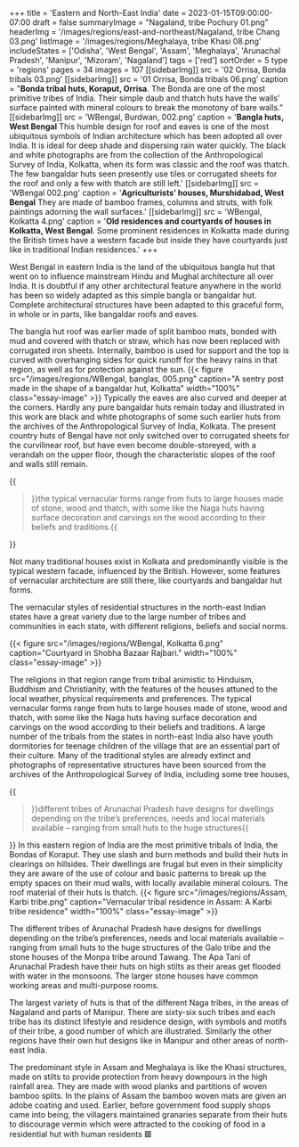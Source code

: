 +++
title = 'Eastern and North-East India'
date = 2023-01-15T09:00:00-07:00
draft = false
summaryImage = "Nagaland, tribe Pochury 01.png"
headerImg = '/images/regions/east-and-northeast/Nagaland, tribe Chang 03.png'
listImage = '/images/regions/Meghalaya, tribe Khasi 08.png'
includeStates = ['Odisha', 'West Bengal', 'Assam', 'Meghalaya', 'Arunachal Pradesh', 'Manipur',
'Mizoram', 'Nagaland']
tags = ['red']
sortOrder = 5
type = 'regions'
pages = 34
images = 107
[[sidebarImg]]
    src = '02 Orrisa, Bonda tribals 03.png'
[[sidebarImg]]
    src = '01 Orrisa, Bonda tribals 06.png'
    caption = "**Bonda tribal huts, Koraput, Orrisa**. The Bonda are one of the most primitive tribes of India. Their simple daub and thatch huts have the walls’ surface painted with mineral colours to break the monotony of bare walls."
[[sidebarImg]]
    src = 'WBengal, Burdwan, 002.png'
    caption = '**Bangla huts, West Bengal** This humble design for roof and eaves is one of the most ubiquitous symbols of Indian architecture which has been adopted all over India. It is ideal for deep shade and dispersing rain water quickly. The black and white photographs are from the collection of the Anthropological Survey of India, Kolkatta, when its form was classic and the roof was thatch. The few bangaldar huts seen presently use tiles or corrugated sheets for the roof and only a few with thatch are still left.'
[[sidebarImg]]
    src = 'WBengal 002.png'
    caption = '**Agriculturists’ houses, Murshidabad, West Bengal** They are made of bamboo frames, columns and struts, with folk paintings adorning the wall surfaces.'
[[sidebarImg]]
    src = 'WBengal, Kolkatta 4.png'
    caption = '**Old residences and courtyards of houses in Kolkatta, West Bengal**. Some prominent residences in Kolkatta made during the British times have a western facade but inside they have courtyards just like in traditional Indian residences.'
+++

West Bengal in eastern India is the land of the ubiquitous bangla hut that went on to influence mainstream Hindu and Mughal architecture all over India. It is doubtful if any other architectural feature anywhere in the world has been so widely adapted as this simple bangla or bangaldar hut. Complete architectural structures have been adapted to this graceful form, in whole or in parts, like bangaldar roofs and eaves.

The bangla hut roof was earlier made of split bamboo mats, bonded with mud and covered with thatch or straw, which has now been replaced with corrugated iron sheets. Internally, bamboo is used for support and the top is curved with overhanging sides for quick runoff for the heavy rains in that region, as well as for protection against the sun. {{< figure src="/images/regions/WBengal, banglas, 005.png" caption="A sentry post made in the shape of a bangaldar hut, Kolkatta" width="100%" class="essay-image" >}} Typically the eaves are also curved and deeper at the corners. Hardly any pure bangaldar huts remain today and illustrated in this work are black and white photographs of some such earlier huts from the archives of the Anthropological Survey of India, Kolkata. The present country huts of Bengal have not only switched over to corrugated sheets for the curvilinear roof, but have even become double-storeyed, with a verandah on the upper floor, though the characteristic slopes of the roof and walls still remain.

{{<blockquote position="right">}}the typical vernacular forms range from huts to large houses made of stone, wood and thatch, with some like the Naga huts having surface decoration and carvings on the wood according to their beliefs and traditions.{{</blockquote>}}

Not many traditional houses exist in Kolkata and predominantly visible is the typical western facade, influenced by the British. However, some features of vernacular architecture are still there, like courtyards and bangaldar hut forms.

The vernacular styles of residential structures in the north-east Indian states have a great variety due to the large number of tribes and communities in each state, with different religions, beliefs and social norms.

{{< figure src="/images/regions/WBengal, Kolkatta 6.png" caption="Courtyard in Shobha Bazaar Rajbari." width="100%" class="essay-image" >}}

The religions in that region range from tribal animistic to Hinduism, Buddhism and Christianity, with the features of the houses attuned to the local weather, physical requirements and preferences. The typical vernacular forms range from huts to large houses made of stone, wood and thatch, with some like the Naga huts having surface decoration and carvings on the wood according to their beliefs and traditions. A large number of the tribals from the states in north-east India also have youth dormitories for teenage children of the village that are an essential part of their culture. Many of the traditional styles are already extinct and photographs of representative structures have been sourced from the archives of the Anthropological Survey of India, including some tree houses,

{{<blockquote position="left">}}different tribes of Arunachal Pradesh have designs for dwellings depending on the tribe’s preferences, needs and local materials available – ranging from small huts to the huge structures{{</blockquote>}} In this eastern region of India are the most primitive tribals of India, the Bondas of Koraput. They use slash and burn methods and build their huts in clearings on hillsides. Their dwellings are frugal but even in their simplicity they are aware of the use of colour and basic patterns to break up the empty spaces on their mud walls, with locally available mineral colours. The roof material of their huts is thatch. {{< figure src="/images/regions/Assam, Karbi tribe.png" caption="Vernacular tribal residence in Assam: A Karbi tribe residence" width="100%" class="essay-image" >}}

The different tribes of Arunachal Pradesh have designs for dwellings depending on the tribe’s preferences, needs and local materials available – ranging from small huts to the huge structures of the Galo tribe and the stone houses of the Monpa tribe around Tawang. The Apa Tani of Arunachal Pradesh have their huts on high stilts as their areas get flooded with water in the monsoons. The larger stone houses have common working areas and multi-purpose rooms.

The largest variety of huts is that of the different Naga tribes, in the areas of Nagaland and parts of Manipur. There are sixty-six such tribes and each tribe has its distinct lifestyle and residence design, with symbols and motifs of their tribe, a good number of which are illustrated. Similarly the other regions have their own hut designs like in Manipur and other areas of north-east India.

The predominant style in Assam and Meghalaya is like the Khasi structures, made on stilts to provide protection from heavy downpours in the high rainfall area. They are made with wood planks and partitions of woven bamboo splits. In the plains of Assam the bamboo woven mats are given an adobe coating and used. Earlier, before government food supply shops came into being, the villagers maintained granaries separate from their huts to discourage vermin which were attracted to the cooking of food in a residential hut with human residents  &#128997;